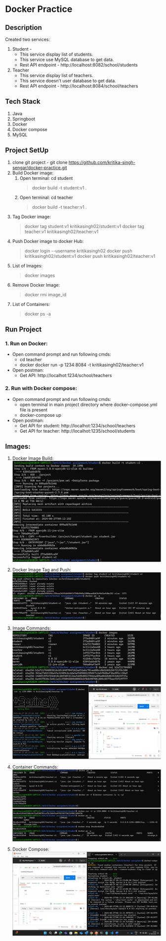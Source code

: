 # Docker Practice

## Description
Created two services:
1. Student - 
     - This service display list of students.
     - This service use MySQL database to get data.
     - Rest API endpoint - http://localhost:8082/school/students
2. Teacher 
     - This service display list of teachers.
     - This service doesn't user database to get data.
     - Rest API endpoint - http://localhost:8084/school/teachers

## Tech Stack

1. Java
2. Springboot
3. Docker
4. Docker compose
5. MySQL

## Project SetUp
1. clone git project - git clone https://github.com/kritika-singh-sengar/docker-practice.git
2. Build Docker image:
   1. Open terminal: cd student
      > docker build -t student:v1 .
   2. Open terminal: cd teacher
      > docker build -t teacher:v1 .
3. Tag Docker image:
   > docker tag student:v1 kritikasingh02/student:v1
   > docker tag teacher:v1 kritikasingh02/teacher:v1
4. Push Docker image to docker Hub:
   > docker login --username kritikasingh02
   > docker push kritikasingh02/student:v1
   > docker push kritikasingh02/teacher:v1
5. List of Images: 
   > docker images
6. Remove Docker Image:
   > docker rmi image_id
7. List of Containers:
   > docker ps -a

## Run Project
### 1. Run on Docker:
* Open command prompt and run following cmds:
  - cd teacher
  - docker docker run -p 1234:8084 -t kritikasingh02/teacher:v1
* Open postman:
  - Get API: http://localhot:1234/school/teachers

### 2. Run with Docker compose:
* Open command prompt and run following cmds:
  - open terminal in main project directory where docker-compose.yml file is present
  - docker-compose up
* Open postman:
  - Get API for student: http://localhot:1234/school/teachers
  - Get API for teacher: http://localhot:1235/school/students

## Images:

1. Docker Image Build:
   ![](./images/image-build.png)
   ![](./images/image-build2.png)

2. Docker Image Tag and Push:
  ![](./images/image-tag-push.png)

3. Image Commands:
   ![](./images/image-cmds.png)
   ![](./images/image-run.png)

4. Container Commands:
   ![](./images/container-cmds.png)
   ![](./images/container-cmds-2.png)

5. Docker Compose:
   ![](./images/docker-compose.png)
